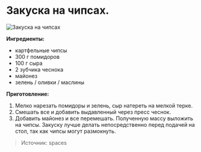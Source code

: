 # Закуска на чипсах.
![Закуска на чипсах](/images/Kulinar/Salad/zakuska_na_chipsah.jpg 'Закуска на чипсах')

**Ингредиенты:**

- картфельные чипсы
- 300 г помидоров
- 100 г сыра
- 2 зубчика чеснока
- майонез
- зелень / оливки / маслины

**Приготовление:**

1. Мелко нарезать помидоры и зелень, сыр натереть на мелкой терке.
2. Смешать все и добавить выдавленный через пресс чеснок.
3. Добавить майонез и все перемешать. Полученную массу выложить на чипсы. Закуску лучше делать непосредственно перед подачей на стол, так как чипсы могут размокнуть.

> Источник: spaces
